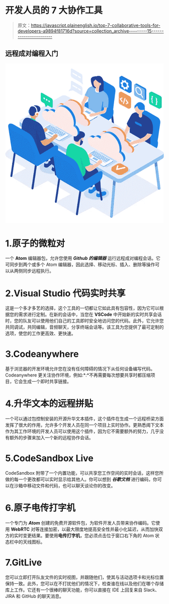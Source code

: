# 开发人员的 7 大协作工具

> 原文：<https://javascript.plainenglish.io/top-7-collaborative-tools-for-developers-a9894f81716d?source=collection_archive---------15----------------------->

## 远程成对编程入门

![](img/4babd66a615ab1a5b3de784ce78e2a2a.png)

# 1.原子的微粒对

一个 **Atom** 编辑器包，允许您使用 ***Github 的编辑器*** 运行远程成对编程会话。它可同步到两个或多个 Atom 编辑器，因此选择、移动光标、插入、删除等操作可以从两侧同步远程执行。

# 2.Visual Studio 代码实时共享

这是一个多才多艺的选择，这个工具的一切都让它如此具有包容性，因为它可以根据您的需求进行定制。在新的会话中，当您在 **VSCode** 中开始新的实时共享会话时，您的队友可以使用他们自己的工具即时安全地访问您的代码。此外，它允许您共同调试，共同编辑，音频聊天，分享终端会话等。该工具为您提供了最可定制的选项，使您的工作更高效、更快速。

# 3.Codeanywhere

基于浏览器的开发环境允许您在没有任何障碍的情况下从任何设备编写代码。Codeanywhere 更关注协作环境，例如:*:*不再需要每次想要共享时都压缩项目，它会生成一个即时共享链接。

# 4.升华文本的远程拼贴

一个可以通过包控制安装的开源升华文本插件，这个插件在生成一个远程桥梁方面发挥了很大的作用，允许多个开发人员在同一个项目上实时协作。更熟悉阈下文本作为其工作环境的开发人员可以使用这个插件，因为它不需要额外的努力，几乎没有额外的步骤来加入一个新的远程协作会话。

# 5.CodeSandbox Live

CodeSandbox 附带了一个内置功能，可以共享您工作空间的实时会话，这样您所做的每一个更改都可以实时显示给其他人。你可以想到 ***谷歌文档*** 进行编码，你可以在沙箱中移动文件和代码，也可以聊天谈论你的改变。

# 6.原子电传打字机

一个专门为 ***Atom*** 创建的免费开源软件包，为软件开发人员带来协作编码。它使用 **WebRTC** 对等连接加密，以最大限度地提高安全性并最小化延迟，从而加快双方的实时变更结果。要使用**电传打字机**，您必须点击位于窗口右下角的 Atom 状态栏中的天线图标。

# 7.GitLive

您可以立即打开队友文件的实时视图，并跟随他们，使其与活动选项卡和光标位置保持一致。此外，您可以在不打扰他们的情况下，检查谁在线以及他们在哪个存储库上工作。它还有一个很棒的聊天功能，你可以直接在 IDE 上回复来自 Slack、JIRA 和 GitHub 的聊天消息。